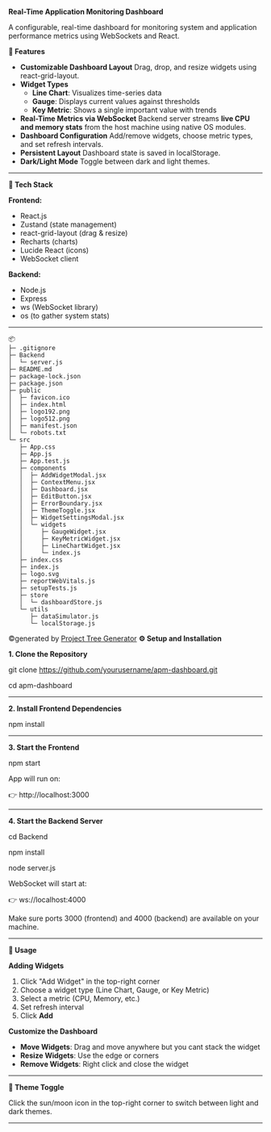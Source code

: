 **Real-Time Application Monitoring Dashboard**

A configurable, real-time dashboard for monitoring system and application performance metrics using WebSockets and React.

**🚀 Features**

- **Customizable Dashboard Layout**
  Drag, drop, and resize widgets using react-grid-layout.
- **Widget Types**
  - **Line Chart**: Visualizes time-series data
  - **Gauge**: Displays current values against thresholds
  - **Key Metric**: Shows a single important value with trends
- **Real-Time Metrics via WebSocket**
  Backend server streams **live CPU and memory stats** from the host machine using native OS modules.
- **Dashboard Configuration**
  Add/remove widgets, choose metric types, and set refresh intervals.
- **Persistent Layout**
  Dashboard state is saved in localStorage.
- **Dark/Light Mode**
  Toggle between dark and light themes.
-----
**🧠 Tech Stack**

**Frontend:**

- React.js
- Zustand (state management)
- react-grid-layout (drag & resize)
- Recharts (charts)
- Lucide React (icons)
- WebSocket client

**Backend:**

- Node.js
- Express
- ws (WebSocket library)
- os (to gather system stats)
-----

```
📦 
├─ .gitignore
├─ Backend
│  └─ server.js
├─ README.md
├─ package-lock.json
├─ package.json
├─ public
│  ├─ favicon.ico
│  ├─ index.html
│  ├─ logo192.png
│  ├─ logo512.png
│  ├─ manifest.json
│  └─ robots.txt
└─ src
   ├─ App.css
   ├─ App.js
   ├─ App.test.js
   ├─ components
   │  ├─ AddWidgetModal.jsx
   │  ├─ ContextMenu.jsx
   │  ├─ Dashboard.jsx
   │  ├─ EditButton.jsx
   │  ├─ ErrorBoundary.jsx
   │  ├─ ThemeToggle.jsx
   │  ├─ WidgetSettingsModal.jsx
   │  └─ widgets
   │     ├─ GaugeWidget.jsx
   │     ├─ KeyMetricWidget.jsx
   │     ├─ LineChartWidget.jsx
   │     └─ index.js
   ├─ index.css
   ├─ index.js
   ├─ logo.svg
   ├─ reportWebVitals.js
   ├─ setupTests.js
   ├─ store
   │  └─ dashboardStore.js
   └─ utils
      ├─ dataSimulator.js
      └─ localStorage.js
```
©generated by [Project Tree Generator](https://woochanleee.github.io/project-tree-generator)
**⚙️ Setup and Installation**

**1. Clone the Repository**

git clone https://github.com/yourusername/apm-dashboard.git

cd apm-dashboard

-----
**2. Install Frontend Dependencies**

npm install

-----

**3. Start the Frontend**

npm start

App will run on:

👉 http://localhost:3000

-----
**4. Start the Backend Server**

cd Backend

npm install

node server.js

WebSocket will start at:

👉 ws://localhost:4000

Make sure ports 3000 (frontend) and 4000 (backend) are available on your machine.

-----
**🧪 Usage**

**Adding Widgets**

1. Click "Add Widget" in the top-right corner
1. Choose a widget type (Line Chart, Gauge, or Key Metric)
1. Select a metric (CPU, Memory, etc.)
1. Set refresh interval
1. Click **Add**

**Customize the Dashboard**

- **Move Widgets**: Drag and move anywhere but you cant stack the widget
- **Resize Widgets**: Use the edge or corners
- **Remove Widgets**: Right click and close the widget
-----
**🌙 Theme Toggle**

Click the sun/moon icon in the top-right corner to switch between light and dark themes.

-----

